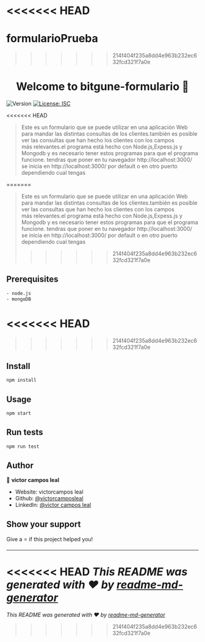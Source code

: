 <<<<<<< HEAD
=======
# formularioPrueba

>>>>>>> 214f404f235a8dd4e963b232ec632fcd321f7a0e
<h1 align="center">Welcome to bitgune-formulario 👋</h1>
<p>
  <img alt="Version" src="https://img.shields.io/badge/version-1.0.0-blue.svg?cacheSeconds=2592000" />
  <a href="#" target="_blank">
    <img alt="License: ISC" src="https://img.shields.io/badge/License-ISC-yellow.svg" />
  </a>
</p>

<<<<<<< HEAD
> Este es un formulario que se puede utilizar en una aplicación Web para mandar las distintas consultas de los clientes.también es posible ver las consultas que han hecho los clientes con los campos más relevantes.el programa está hecho con Node.js,Expess.js y Mongodb y es necesario tener estos programas para que el programa funcione. tendras que poner en tu navegador http://localhost:3000/  se inicia en http://localhost:3000/  por default o en otro puerto dependiendo cual tengas

=======
> Este es un formulario que se puede utilizar en una aplicación Web para mandar las distintas consultas de los clientes.también es posible ver las consultas que han hecho los clientes con los campos más relevantes.el programa está hecho con Node.js,Expess.js y Mongodb y es necesario tener estos programas para que el programa funcione. tendras que poner en tu navegador http://localhost:3000/ se inicia en http://localhost:3000/  por default o en otro puerto dependiendo cual tengas
>>>>>>> 214f404f235a8dd4e963b232ec632fcd321f7a0e

## Prerequisites

```sh
- node.js
- mongoDB
```
<<<<<<< HEAD
=======



>>>>>>> 214f404f235a8dd4e963b232ec632fcd321f7a0e
## Install

```sh
npm install
```

## Usage

```sh
npm start
```

## Run tests

```sh
npm run test
```

## Author

👤 **victor campos leal**

* Website: victorcampos leal
* Github: [@victorcamposleal](https://github.com/victorcamposleal)
* LinkedIn: [@victor campos leal](https://linkedin.com/in/victor-campos-leal)

## Show your support

Give a ⭐️ if this project helped you!

***
<<<<<<< HEAD
_This README was generated with ❤️ by [readme-md-generator](https://github.com/kefranabg/readme-md-generator)_
=======
_This README was generated with ❤️ by [readme-md-generator](https://github.com/kefranabg/readme-md-generator)_
>>>>>>> 214f404f235a8dd4e963b232ec632fcd321f7a0e
